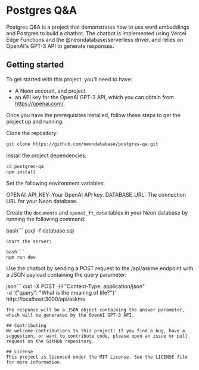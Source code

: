 
# Postgres Q&A

Postgres Q&A is a project that demonstrates how to use word embeddings and Postgres to build a chatbot. The chatbot is implemented using Vercel Edge Functions and the @neondatabase/serverless driver, and relies on OpenAI's GPT-3 API to generate responses.

## Getting started
To get started with this project, you'll need to have:
- A Neon account, and project.
- an API key for the OpenAI GPT-3 API, which you can obtain from https://openai.com/.

Once you have the prerequisites installed, follow these steps to get the project up and running:

Clone the repository:

```bash
git clone https://github.com/neondatabase/postgres-qa.git
```
Install the project dependencies:

```bash
cd postgres-qa
npm install
```
Set the following environment variables:

OPENAI_API_KEY: Your OpenAI API key.
DATABASE_URL: The connection URL for your Neon database.

Create the `documents` and `openai_ft_data` tables in your Neon database by running the following command:

bash```
psql <database-url> -f database.sql
```
Start the server:

bash```
npm run dev
```
Use the chatbot by sending a POST request to the /api/askme endpoint with a JSON payload containing the query parameter:

json```
curl -X POST -H "Content-Type: application/json" \
  -d '{"query": "What is the meaning of life?"}' \
  http://localhost:3000/api/askme
```
The response will be a JSON object containing the answer parameter, which will be generated by the OpenAI GPT-3 API.

## Contributing
We welcome contributions to this project! If you find a bug, have a suggestion, or want to contribute code, please open an issue or pull request on the GitHub repository.

## License
This project is licensed under the MIT License. See the LICENSE file for more information.
